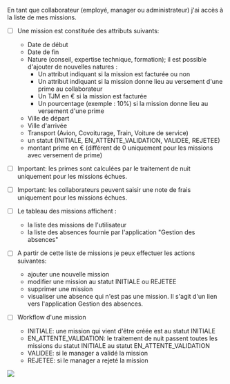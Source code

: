 En tant que collaborateur (employé, manager ou administrateur) j'ai accès à la liste de mes missions. 

* [ ] Une mission est constituée des attributs suivants:
  * Date de début
  * Date de fin
  * Nature (conseil, expertise technique, formation); il est possible d'ajouter de nouvelles natures :
    * Un attribut indiquant si la mission est facturée ou non
    * Un attribut indiquant si la mission donne lieu au versement d'une prime au collaborateur
    * Un TJM en € si la mission est facturée
    * Un pourcentage (exemple : 10%) si la mission donne lieu au versement d'une prime
  * Ville de départ
  * Ville d'arrivée
  * Transport (Avion, Covoiturage, Train, Voiture de service)
  * un statut (INITIALE, EN_ATTENTE_VALIDATION, VALIDEE, REJETEE)
  * montant prime en € (différent de 0 uniquement pour les missions avec versement de prime)

* [ ] Important: les primes sont calculées par le traitement de nuit uniquement pour les missions échues.
* [ ] Important: les collaborateurs peuvent saisir une note de frais uniquement pour les missions échues.

* [ ] Le tableau des missions affichent :
  * la liste des missions de l'utilisateur
  * la liste des absences fournie par l'application "Gestion des absences"
  
* [ ] A partir de cette liste de missions je peux effectuer les actions suivantes:
  * ajouter une nouvelle mission
  * modifier une mission au statut INITIALE ou REJETEE
  * supprimer une mission
  * visualiser une absence qui n'est pas une mission. Il s'agit d'un lien vers l'application Gestion des absences.
  
* [ ] Workflow d'une mission
  * INITIALE: une mission qui vient d'être créée est au statut INITIALE
  * EN_ATTENTE_VALIDATION: le traitement de nuit passent toutes les missions du statut INITIALE au statut EN_ATTENTE_VALIDATION
  * VALIDEE: si le manager a validé la mission
  * REJETEE: si le manager a rejeté la mission
  
![](https://github.com/DiginamicFormation/ressources-atelier/raw/master/gestion-des-missions/Gestion.des.missions.png)




